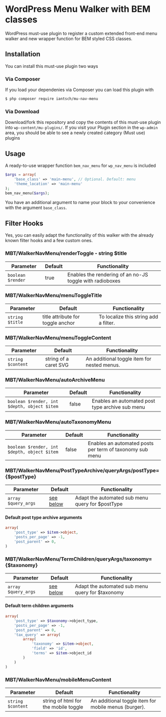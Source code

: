 # WordPress Menu Walker with BEM classes

WordPress must-use plugin to register a custom extended front-end menu walker and new wrapper function for BEM styled CSS classes.

## Installation

You can install this must-use plugin two ways

### Via Composer

If you load your dependenies via Composer you can load this plugin with

```sh
$ php composer require iantsch/mu-nav-menu
```

### Via Download

Download/fork this repository and copy the contents of this must-use plugin into `wp-content/mu-plugins/`. 
If you visit your Plugin section in the `wp-admin` area, you should be able to see a newly created category (Must use) plugins

## Usage

A ready-to-use wrapper function `bem_nav_menu` for `wp_nav_menu` is included 

```php
$args = array(
    'base_class' => 'main-menu', // Optional. Default: menu
    'theme_location' => 'main-menu'
);
bem_nav_menu($args);
```

You have an additional argument to name your block to your convenience with the argument `base_class`.

## Filter Hooks

Yes, you can easily adapt the functionality of this walker with the already known filter hooks and a few custom ones.

### MBT/WalkerNavMenu/renderToggle - string $title

| Parameter | Default | Functionality |
|  --- | --- | --- | 
| `boolean $render` | true | Enables the rendering of an no-JS toggle with radioboxes |

### MBT/WalkerNavMenu/menuToggleTitle

| Parameter | Default | Functionality |
|  --- | --- | --- |
| `string $title` | title attribute for toggle anchor | To localize this string add a filter. |

### MBT/WalkerNavMenu/menuToggleContent

| Parameter | Default | Functionality |
|  --- | --- | --- | 
| `string $content` | string of a caret SVG | An additional toggle item for nested menus. |

### MBT/WalkerNavMenu/autoArchiveMenu

| Parameter | Default | Functionality |
|  --- | --- | --- | 
| `boolean $render, int $depth, object $item` | false | Enables an automated post type archive sub menu |

### MBT/WalkerNavMenu/autoTaxonomyMenu

| Parameter | Default | Functionality |
|  --- | --- | --- | 
| `boolean $render, int $depth, object $item` | false | Enables an automated posts per term of taxonomy sub menu |

###  MBT/WalkerNavMenu/PostTypeArchive/queryArgs/postType={$postType} 

| Parameter | Default | Functionality |
|  --- | --- | --- | 
| `array $query_args` | [see below](#default-post-type-archive-arguments) | Adapt the automated sub menu query for $postType |

#### Default post type archive arguments

```php
array(
    'post_type' => $item->object,
    'posts_per_page' => -1,
    'post_parent' => 0,
)
```

### MBT/WalkerNavMenu/TermChildren/queryArgs/taxonomy={$taxonomy} 

| Parameter | Default | Functionality |
|  --- | --- | --- | 
| `array $query_args` | [see below](#default-term-children-arguments) | Adapt the automated sub menu query for $taxonomy |


#### Default term children arguments

```php
array(
    'post_type' => $taxonomy->object_type,
    'posts_per_page' => -1,
    'post_parent' => 0,
    'tax_query' => array(
        array(
            'taxonomy' => $item->object,
            'field' => 'id',
            'terms' => $item->object_id
        )
    )
)
```

### MBT/WalkerNavMenu/mobileMenuContent

| Parameter | Default | Functionality |
|  --- | --- | --- |
| `string $content` | string of html for the mobile toggle | An additional toggle item for mobile menus (burger). |
